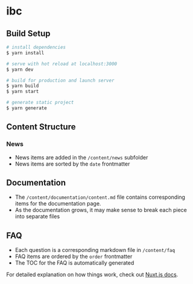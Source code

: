 # ibc

## Build Setup

```bash
# install dependencies
$ yarn install

# serve with hot reload at localhost:3000
$ yarn dev

# build for production and launch server
$ yarn build
$ yarn start

# generate static project
$ yarn generate
```

## Content Structure

### News
- News items are added in the `/content/news` subfolder
- News items are sorted by the `date` frontmatter

## Documentation
- The `/content/documentation/content.md` file contains corresponding items for the documentation page.
- As the documentation grows, it may make sense to break each piece into separate files

## FAQ
- Each question is a corresponding markdown file in `/content/faq`
- FAQ items are ordered by the `order` frontmatter
- The TOC for the FAQ is automatically generated

For detailed explanation on how things work, check out [Nuxt.js docs](https://nuxtjs.org).
